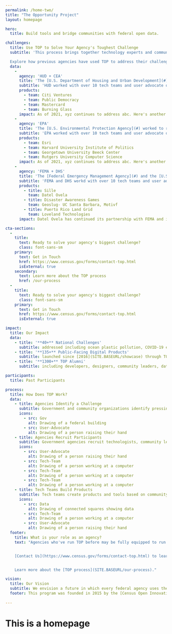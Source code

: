 ```yaml
---
permalink: /home-two/
title: "The Opportunity Project"
layout: homepage

hero:
  title: Build tools and bridge communities with federal open data.

challenges:
  title: Use TOP to Solve Your Agency's Toughest Challenge
  subtitle: 'This process brings together technology experts and community advocates to create real solutions for the public good in months, not years.

  Explore how previous agencies have used TOP to address their challenges:'
  data:
    - 
      agency: 'HUD + CEA'
      title: 'The [U.S. Department of Housing and Urban Development](#) and [White House Council of Economic Advisors](#) worked to catalyze investment in opportunity zones.'
      subtitle: 'HUD worked with over 10 tech teams and user advocate organizations, resulting in 6 products to help Americans get jobs (sp).'
      products:
        - team: Citi Ventures
        - team: Public Democracy
        - team: Mastercard
        - team: Burning Glass
      impact: As of 2021, xyz continues to address abc. Here's another impact statement that is really important. It shows how teams were able to build strong relationships and help the public.
    - 
      agency: 'EPA'
      title: 'The [U.S. Environmental Protection Agency](#) worked to reduce plastic pollution in oceans.'
      subtitle: 'EPA worked with over 10 tech teams and user advocate organizations, such as XYZ.'
      products:
        - team: Esri
        - team: Harvard University Institute of Politics
        - team: Georgetown University Beeck Center
        - team: Rutgers University Computer Science
      impact: As of 2021, xyz continues to address abc. Here's another impact statement that is really important. It shows how teams were able to build strong relationships and help the public.
    - 
      agency: 'FEMA + DHS'
      title: 'The [Federal Emergency Management Agency](#) and the [U.S. Department for Homeland Security](#) worked to use geospatial data to prepare the public for disasters.'
      subtitle: 'FEMA and DHS workd with over 10 tech teams and user advocate organizations, resulting in XYZ.'
      products:
        - title: Sille
          team: Datel Ovela
        - title: Disaster Awareness Games
          team: Geoslug- UC Santa Barbara, Motivf
        - title: Puerto Rico Land Grid
          team: Loveland Technologies
      impact: Datel Ovela has continued its partnership with FEMA and is testing the use of this product for earthquake response in New York City and flooding in Miami.

cta-sections:
  - 
    title: 
      text: Ready to solve your agency's biggest challenge?
      class: font-sans-sm
    primary:
      text: Get in Touch
      href: https://www.census.gov/forms/contact-top.html
      isExternal: true
    secondary: 
      text: Learn more about the TOP process
      href: /our-process
  - 
    title: 
      text: Ready to solve your agency's biggest challenge?
      class: font-sans-sm
    primary:
      text: Get in Touch
      href: https://www.census.gov/forms/contact-top.html
      isExternal: true

impact:
  title: Our Impact
  data:
    - title: '**40+** National Challenges'
      subtitle: addressed including ocean plastic pollution, COVID-19 economic recovery, disaster response, [and more](SITE.BASEURL/sprints)
    - title: '**135+** Public-Facing Digital Products'
      subtitle: launched since [2016](SITE.BASEURL/showcase) through TOP's 12 week technology development sprints
    - title: '**1300+** TOP Alumni'
      subtitle: including developers, designers, community leaders, data & policy experts, students, and government agencies

participants:
  title: Past Participants

process:
  title: How Does TOP Work?
  data:
    - title: Agencies Identify a Challenge
      subtitle: Government and community organizations identify pressing, public-facing issues
      icons:
        - src: Gov
          alt: Drawing of a federal building 
        - src: User-Advocate
          alt: Drawing of a person raising their hand
    - title: Agencies Recruit Participants
      subtitle: Government agencies recruit technologists, community leaders, and data experts to participate in a challenge
      icons:
        - src: User-Advocate
          alt: Drawing of a person raising their hand   
        - src: Tech-Team
          alt: Drawing of a person working at a computer
        - src: Tech-Team
          alt: Drawing of a person working at a computer
        - src: Tech-Team
          alt: Drawing of a person working at a computer
    - title: Tech Teams Build Products
      subtitle: Tech teams create products and tools based on community feedback. User research and exploration are important steps during this process
      icons:
        - src: Data      
          alt: Drawing of connected squares showing data
        - src: Tech-Team
          alt: Drawing of a person working at a computer
        - src: User-Advocate
          alt: Drawing of a person raising their hand 
  footer:
    title: What is your role as an agency?
    text: "Agencies who've run TOP before may be fully equipped to run the TOP process by themselves using our [DIY toolkit](SITE.BASEURL/topx-toolkit/introduction). If this is your first time participating in TOP, our team is here to provide all the support and guidance needed to run a successful sprint. Facilitating a sprint typically requires about 10 hours of work for 12 weeks.


    [Contact Us](https://www.census.gov/forms/contact-top.html) to learn more about how TOP can work at your agency.


    Learn more about the [TOP process](SITE.BASEURL/our-process)."

vision:
  title: Our Vision
  subtitle: We envision a future in which every federal agency uses the TOP model. We're empowering you with the [resources and tools](SITE.BASEURL/topx-toolkit/introduction) you need to lead open innovation.
  footer: This program was founded in 2015 by the [Census Open Innovation Labs](https://coil.census.gov/)
        
---
```


# This is a homepage
